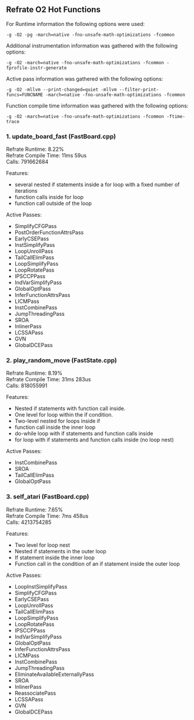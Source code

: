 ## Refrate O2 Hot Functions

For Runtime information the following options were used:
```
-g -O2 -pg -march=native -fno-unsafe-math-optimizations -fcommon
```

Additional instrumentation information was gathered with the following options:
```
-g -O2 -march=native -fno-unsafe-math-optimizations -fcommon -fprofile-instr-generate
```

Active pass information was gathered with the following options:
```
-g -O2 -mllvm --print-changed=quiet -mllvm --filter-print-funcs=FUNCNAME -march=native -fno-unsafe-math-optimizations -fcommon
```

Function compile time information was gathered with the following options:
```
-g -O2 -march=native -fno-unsafe-math-optimizations -fcommon -ftime-trace
```

### 1. update_board_fast (FastBoard.cpp)
Refrate Runtime: 8.22% \
Refrate Compile Time: 11ms 59us \
Calls: 791662684

Features:
- several nested if statements inside a for loop with a fixed number of iterations
- function calls inside for loop
- function call outside of the loop

Active Passes:
- SimplifyCFGPass
- PostOrderFunctionAttrsPass
- EarlyCSEPass
- InstSimplifyPass
- LoopUnrollPass
- TailCallElimPass
- LoopSimplifyPass
- LoopRotatePass
- IPSCCPPass
- IndVarSimplifyPass
- GlobalOptPass
- InferFunctionAttrsPass
- LICMPass
- InstCombinePass
- JumpThreadingPass
- SROA
- InlinerPass
- LCSSAPass
- GVN
- GlobalDCEPass

### 2. play_random_move (FastState.cpp)
Refrate Runtime: 8.19% \
Refrate Compile Time: 31ms 283us \
Calls: 818055991

Features:
- Nested if statements with function call inside.
- One level for loop within the if condition.
- Two-level nested for loops inside if
- function call inside the inner loop 
- do-while loop with if statements and function calls inside
- for loop with if statements and function calls inside (no loop nest)

Active Passes:
- InstCombinePass
- SROA
- TailCallElimPass
- GlobalOptPass

### 3. self_atari (FastBoard.cpp)
Refrate Runtime: 7.65% \
Refrate Compile Time: 7ms 458us \
Calls: 4213754285

Features:
- Two level for loop nest
- Nested if statements in the outer loop
- If statement inside the inner loop
- Function call in the condition of an if statement inside the outer loop 

Active Passes:
- LoopInstSimplifyPass
- SimplifyCFGPass
- EarlyCSEPass
- LoopUnrollPass
- TailCallElimPass
- LoopSimplifyPass
- LoopRotatePass
- IPSCCPPass
- IndVarSimplifyPass
- GlobalOptPass
- InferFunctionAttrsPass
- LICMPass
- InstCombinePass
- JumpThreadingPass
- EliminateAvailableExternallyPass
- SROA
- InlinerPass
- ReassociatePass
- LCSSAPass
- GVN
- GlobalDCEPass
